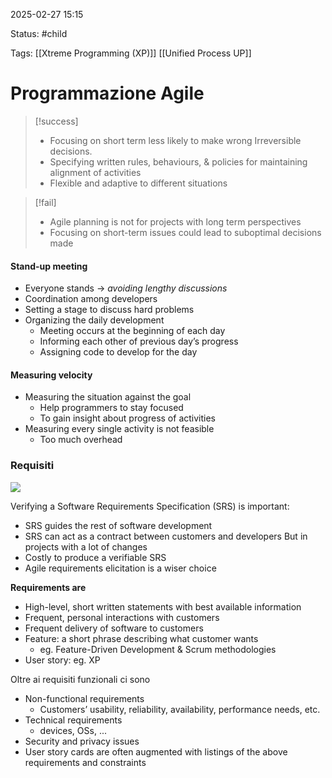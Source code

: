 2025-02-27 15:15

Status: #child

Tags: [[Xtreme Programming (XP)]] [[Unified Process UP]]
# Programmazione Agile

> [!success]
> - Focusing on short term less likely to make wrong Irreversible decisions.
> - Specifying written rules, behaviours, & policies for maintaining alignment of activities
> - Flexible and adaptive to different situations

> [!fail]
> - Agile planning is not for projects with long term perspectives
> - Focusing on short-term issues could lead to suboptimal decisions made

#### Stand-up meeting
- Everyone stands -> *avoiding lengthy discussions*
- Coordination among developers
- Setting a stage to discuss hard problems
- Organizing the daily development
	- Meeting occurs at the beginning of each day
	- Informing each other of previous day’s progress
	- Assigning code to develop for the day
#### Measuring velocity
- Measuring the situation against the goal
	- Help programmers to stay focused
	- To gain insight about progress of activities
- Measuring every single activity is not feasible
	- Too much overhead
### Requisiti
![](https://upload.wikimedia.org/wikipedia/commons/thumb/3/39/Iterative_development_model.svg/1200px-Iterative_development_model.svg.png)

Verifying a Software Requirements Specification (SRS) is important:
- SRS guides the rest of software development
- SRS can act as a contract between customers and developers
But in projects with a lot of changes
- Costly to produce a verifiable SRS
- Agile requirements elicitation is a wiser choice

**Requirements are**
- High-level, short written statements with best available information
- Frequent, personal interactions with customers
- Frequent delivery of software to customers
- Feature: a short phrase describing what customer wants
	- eg. Feature-Driven Development & Scrum methodologies
- User story: eg. XP
  
Oltre ai requisiti funzionali ci sono
- Non-functional requirements
	- Customers’ usability, reliability, availability, performance needs, etc.
- Technical requirements
	- devices, OSs, ...
- Security and privacy issues
- User story cards are often augmented with listings of the above requirements and constraints